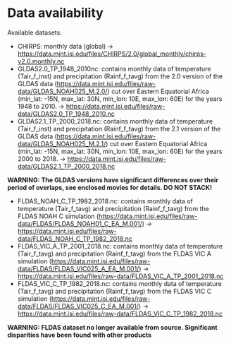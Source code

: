 # Data availability

Available datasets:
* CHIRPS: monthly data (global) -> https://data.mint.isi.edu/files/CHIRPS/2.0/global_monthly/chirps-v2.0.monthly.nc
* GLDAS2.0_TP_1948_2010nc: contains monthly data of temperature (Tair_f_inst) and precipitation (Rainf_f_tavg) from the 2.0 version of the GLDAS data (https://data.mint.isi.edu/files/raw-data/GLDAS_NOAH025_M.2.0/) cut over Eastern Equatorial Africa (min_lat: -15N, max_lat: 30N, min_lon: 10E, max_lon: 60E) for the years 1948 to 2010. -> https://data.mint.isi.edu/files/raw-data/GLDAS2.0_TP_1948_2010.nc
* GLDAS2.1_TP_2000_2018.nc: contains monthly data of temperature (Tair_f_inst) and precipitation (Rainf_f_tavg) from the 2.1 version of the GLDAS data (https://data.mint.isi.edu/files/raw-data/GLDAS_NOAH025_M.2.1/) cut over Eastern Equatorial Africa (min_lat: -15N, max_lat: 30N, min_lon: 10E, max_lon: 60E) for the years 2000 to 2018. -> https://data.mint.isi.edu/files/raw-data/GLDAS2.1_TP_2000_2018.nc

**WARNING: The GLDAS versions have significant differences over their period of overlaps, see enclosed movies for details. DO NOT STACK!**

* FLDAS_NOAH_C_TP_1982_2018.nc: contains monthly data of temperature (Tair_f_tavg) and precipitation (Rainf_f_tavg) from the FLDAS NOAH C simulation (https://data.mint.isi.edu/files/raw-data/FLDAS/FLDAS_NOAH01_C_EA_M.001/) -> https://data.mint.isi.edu/files/raw-data/FLDAS_NOAH_C_TP_1982_2018.nc
* FLDAS_VIC_A_TP_2001_2018.nc: contains monthly data of temperature (Tair_f_tavg) and precipitation (Rainf_f_tavg) from the FLDAS VIC A simulation (https://data.mint.isi.edu/files/raw-data/FLDAS/FLDAS_VIC025_A_EA_M.001/) -> https://data.mint.isi.edu/files/raw-data/FLDAS_VIC_A_TP_2001_2018.nc
* FLDAS_VIC_C_TP_1982_2018.nc: contains monthly data of temperature (Tair_f_tavg) and precipitation (Rainf_f_tavg) from the FLDAS VIC C simulation (https://data.mint.isi.edu/files/raw-data/FLDAS/FLDAS_VIC025_C_EA_M.001/) -> https://data.mint.isi.edu/files/raw-data/FLDAS_VIC_C_TP_1982_2018.nc

**WARNING: FLDAS dataset no longer available from source. Significant disparities have been found with other products**

